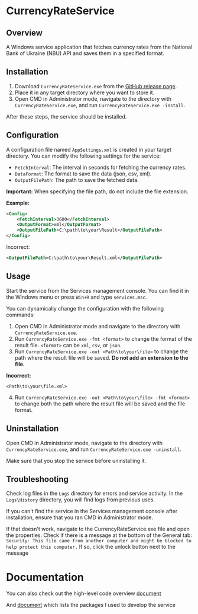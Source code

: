 
# CurrencyRateService

## Overview
A Windows service application that fetches currency rates from the National Bank of Ukraine (NBU) API and saves them in a specified format.

## Installation
1. Download `CurrencyRateService.exe` from the [GitHub release page](https://github.com/Bu1ya/abz.TestAssigment/releases/tag/TestAssigment).
2. Place it in any target directory where you want to store it.
3. Open CMD in Administrator mode, navigate to the directory with `CurrencyRateService.exe`, and run `CurrencyRateService.exe -install`.

After these steps, the service should be installed.

## Configuration
A configuration file named `AppSettings.xml` is created in your target directory. You can modify the following settings for the service:

- `FetchInterval`: The interval in seconds for fetching the currency rates.
- `DataFormat`: The format to save the data (json, csv, xml).
- `OutputFilePath`: The path to save the fetched data.

**Important:** When specifying the file path, do not include the file extension.

**Example:**

```xml
<Config>
    <FetchInterval>3600</FetchInterval>
    <OutputFormat>xml</OutputFormat>
    <OutputFilePath>C:\path\to\your\Result</OutputFilePath>
</Config>
```

Incorrect:
```xml
<OutputFilePath>C:\path\to\your\Result.xml</OutputFilePath>
```

## Usage
Start the service from the Services management console. You can find it in the Windows menu or press `Win+R` and type `services.msc`.

You can dynamically change the configuration with the following commands:

1. Open CMD in Administrator mode and navigate to the directory with `CurrencyRateService.exe`.
2. Run `CurrencyRateService.exe -fmt <format>` to change the format of the result file. `<format>` can be `xml`, `csv`, or `json`.
3. Run `CurrencyRateService.exe -out <Path\to\your\file>` to change the path where the result file will be saved. **Do not add an extension to the file.**

**Incorrect:**
```
<Path\to\your\file.xml>
```

4. Run `CurrencyRateService.exe -out <Path\to\your\file> -fmt <format>` to change both the path where the result file will be saved and the file format.

## Uninstallation
Open CMD in Administrator mode, navigate to the directory with `CurrencyRateService.exe`, and run `CurrencyRateService.exe -uninstall`.

Make sure that you stop the service before uninstalling it.

## Troubleshooting
Check log files in the `Logs` directory for errors and service activity. In the `Logs\History` directory, you will find logs from previous uses.

If you can't find the service in the Services management console after installation, ensure that you ran CMD in Administrator mode.

If that doesn't work, navigate to the CurrencyRateService.exe file and open the properties. Check if there is a message at the bottom of the General tab: `Security: This file came from another computer and might be blocked to help protect this computer.` If so, click the unlock button next to the message

# Documentation
You can also check out the high-level code overview [document](https://github.com/Bu1ya/abz.TestAssigment/blob/main/Code_Structure_and_Modules_Overview.md)

And [document](https://github.com/Bu1ya/abz.TestAssigment/blob/main/External_APIs_and_Libraries_Documentation.md) which lists the packages I used to develop the service
